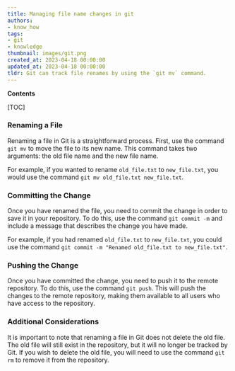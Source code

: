 ```yaml
---
title: Managing file name changes in git
authors:
- know_how
tags:
- git
- knowledge
thumbnail: images/git.png
created_at: 2023-04-18 00:00:00
updated_at: 2023-04-18 00:00:00
tldr: Git can track file renames by using the `git mv` command.
---
```


**Contents**

[TOC]

### Renaming a File

Renaming a file in Git is a straightforward process. First, use the command `git mv` to move the file to its new name. This command takes two arguments: the old file name and the new file name.

For example, if you wanted to rename `old_file.txt` to `new_file.txt`, you would use the command `git mv old_file.txt new_file.txt`.

### Committing the Change

Once you have renamed the file, you need to commit the change in order to save it in your repository. To do this, use the command `git commit -m` and include a message that describes the change you have made.

For example, if you had renamed `old_file.txt` to `new_file.txt`, you could use the command `git commit -m "Renamed old_file.txt to new_file.txt"`.

### Pushing the Change

Once you have committed the change, you need to push it to the remote repository. To do this, use the command `git push`. This will push the changes to the remote repository, making them available to all users who have access to the repository.

### Additional Considerations

It is important to note that renaming a file in Git does not delete the old file. The old file will still exist in the repository, but it will no longer be tracked by Git. If you wish to delete the old file, you will need to use the command `git rm` to remove it from the repository.
